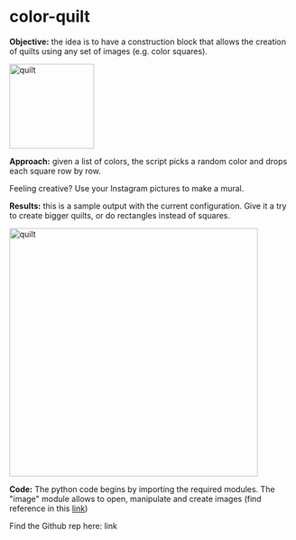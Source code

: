 # color-quilt
<strong>Objective:</strong> the idea is to have a construction block that allows the creation of quilts using any set of images (e.g. color squares).

<img class="aligncenter wp-image-104 size-thumbnail" src="http://angularpi.com/wp-content/uploads/2017/03/quilt-150x150.png" alt="quilt" width="150" height="150" />

<strong>Approach:</strong> given a list of colors, the script picks a random color and drops each square row by row.

Feeling creative? Use your Instagram pictures to make a mural.

<strong>Results:</strong> this is a sample output with the current configuration. Give it a try to create bigger quilts, or do rectangles instead of squares.

<img class="aligncenter wp-image-104 size-full" src="http://angularpi.com/wp-content/uploads/2017/03/quilt.png" alt="quilt" width="440" height="440" />

<strong>Code:</strong>
The python code begins by importing the required modules. The "image" module allows to open, manipulate and create images (find reference in this <a href="http://effbot.org/imagingbook/image.htm">link</a>)

Find the Github rep here: link
